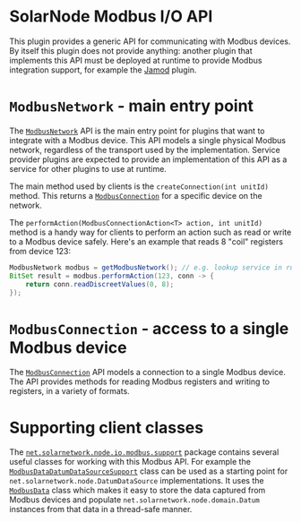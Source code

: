 # SolarNode Modbus I/O API

This plugin provides a generic API for communicating with Modbus devices. By itself
this plugin does not provide anything: another plugin that implements this API must
be deployed at runtime to provide Modbus integration support, for example the
[Jamod](../net.solarnetwork.node.io.modbus.jamod/) plugin.

# `ModbusNetwork` - main entry point

The [`ModbusNetwork`](src/net/solarnetwork/node/io/modbus/ModbusNetwork.java) API
is the main entry point for plugins that want to integrate with a Modbus device.
This API models a single physical Modbus network, regardless of the transport
used by the implementation. Service provider plugins are expected to provide an
implementation of this API as a service for other plugins to use at runtime.

The main method used by clients is the `createConnection(int unitId)` method. This
returns a [`ModbusConnection`](src/net/solarnetwork/node/io/modbus/ModbusConnection.java)
for a specific device on the network.

The `performAction(ModbusConnectionAction<T> action, int unitId)` method is
a handy way for clients to perform an action such as read or write to a Modbus
device safely. Here's an example that reads 8 "coil" registers from device 123:

```java
ModbusNetwork modbus = getModbusNetwork(); // e.g. lookup service in runtime
BitSet result = modbus.performAction(123, conn -> {
	return conn.readDiscreetValues(0, 8);
});
```

# `ModbusConnection` - access to a single Modbus device

The [`ModbusConnection`](src/net/solarnetwork/node/io/modbus/ModbusConnection.java)
API models a connection to a single Modbus device. The API provides methods for
reading Modbus registers and writing to registers, in a variety of formats.

# Supporting client classes

The [`net.solarnetwork.node.io.modbus.support`](src/net/solarnetwork/node/io/modbus/support/)
package contains several useful classes for working with this Modbus API. For
example the [`ModbusDataDatumDataSourceSupport`](src/net/solarnetwork/node/io/modbus/support/ModbusDataDatumDataSourceSupport.java)
class can be used as a starting point for `net.solarnetwork.node.DatumDataSource`
implementations. It uses the [`ModbusData`](src/net/solarnetwork/node/io/modbus/ModbusData.java)
class which makes it easy to store the data captured from Modbus devices and populate
`net.solarnetwork.node.domain.Datum` instances from that data in a thread-safe manner.
